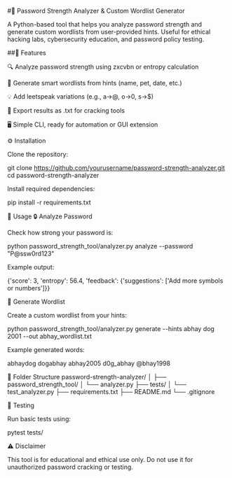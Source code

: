 #🔐 Password Strength Analyzer & Custom Wordlist Generator

A Python-based tool that helps you analyze password strength and generate custom wordlists from user-provided hints.
Useful for ethical hacking labs, cybersecurity education, and password policy testing.

##🧩 Features

🔍 Analyze password strength using zxcvbn or entropy calculation

🧠 Generate smart wordlists from hints (name, pet, date, etc.)

💡 Add leetspeak variations (e.g., a→@, o→0, s→$)

📄 Export results as .txt for cracking tools

🖥️ Simple CLI, ready for automation or GUI extension

⚙️ Installation

Clone the repository:

git clone https://github.com/yourusername/password-strength-analyzer.git
cd password-strength-analyzer


Install required dependencies:

pip install -r requirements.txt

🚀 Usage
🔒 Analyze Password

Check how strong your password is:

python password_strength_tool/analyzer.py analyze --password "P@ssw0rd123"


Example output:

{'score': 3, 'entropy': 56.4, 'feedback': {'suggestions': ['Add more symbols or numbers']}}

🧾 Generate Wordlist

Create a custom wordlist from your hints:

python password_strength_tool/analyzer.py generate --hints abhay dog 2001 --out abhay_wordlist.txt


Example generated words:

abhaydog
dogabhay
abhay2005
d0g_abhay
@bhay1998

📁 Folder Structure
password-strength-analyzer/
│
├── password_strength_tool/
│   └── analyzer.py
├── tests/
│   └── test_analyzer.py
├── requirements.txt
├── README.md
└── .gitignore

🧪 Testing

Run basic tests using:

pytest tests/

⚠️ Disclaimer

This tool is for educational and ethical use only.
Do not use it for unauthorized password cracking or testing.
